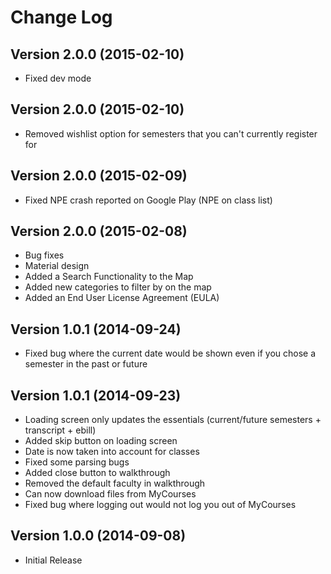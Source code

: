 # Change Log

## Version 2.0.0 (2015-02-10)
* Fixed dev mode

## Version 2.0.0 (2015-02-10)
* Removed wishlist option for semesters that you can't currently register for

## Version 2.0.0 (2015-02-09)
* Fixed NPE crash reported on Google Play (NPE on class list)

## Version 2.0.0 (2015-02-08)
* Bug fixes
* Material design
* Added a Search Functionality to the Map
* Added new categories to filter by on the map
* Added an End User License Agreement (EULA)

## Version 1.0.1 (2014-09-24)
* Fixed bug where the current date would be shown even if you chose a semester in the past or future

## Version 1.0.1 (2014-09-23)
* Loading screen only updates the essentials (current/future semesters + transcript + ebill)
* Added skip button on loading screen
* Date is now taken into account for classes
* Fixed some parsing bugs
* Added close button to walkthrough
* Removed the default faculty in walkthrough
* Can now download files from MyCourses
* Fixed bug where logging out would not log you out of MyCourses

## Version 1.0.0 (2014-09-08)
* Initial Release